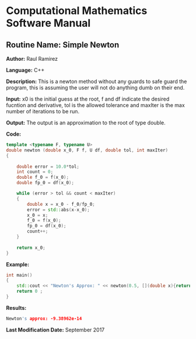 # Computational Mathematics Software Manual

## **Routine Name:** Simple Newton

**Author:** Raul Ramirez

**Language:** C++

**Description:** This is a newton method without any guards to safe guard the program, this is assuming the user will not
do anything dumb on their end. 

**Input:** x0 is the initial guess at the root, f and df indicate the desired fucntion and derivative, tol is the allowed tolerance and maxIter is the max number of iterations to be run. 

**Output:** The output is an approximation to the root of type double.

**Code:**
```C++
template <typename F, typename U>
double newton (double x_0, F f, U df, double tol, int maxIter)
{
	
	double error = 10.0*tol;
	int count = 0;
	double f_0 = f(x_0);
	double fp_0 = df(x_0);

	while (error > tol && count < maxIter)
	{
		double x = x_0 - f_0/fp_0;
		error = std::abs(x-x_0);
		x_0 = x;
		f_0 = f(x_0);
		fp_0 = df(x_0);
		count++;
	}
	
	return x_0;
}
```

**Example:**
```C++
int main()
{
	std::cout << "Newton's Approx: " << newton(0.5, [](double x){return x*std::exp(-x);}, [](double x){return std::exp(-x)-x*std::exp(-x);}, .0001, 10) << std::endl;
	return 0 ;
}
```

**Results:**  
```C++
Newton's approx: -9.38962e-14
```

**Last Modification Date:** September 2017
